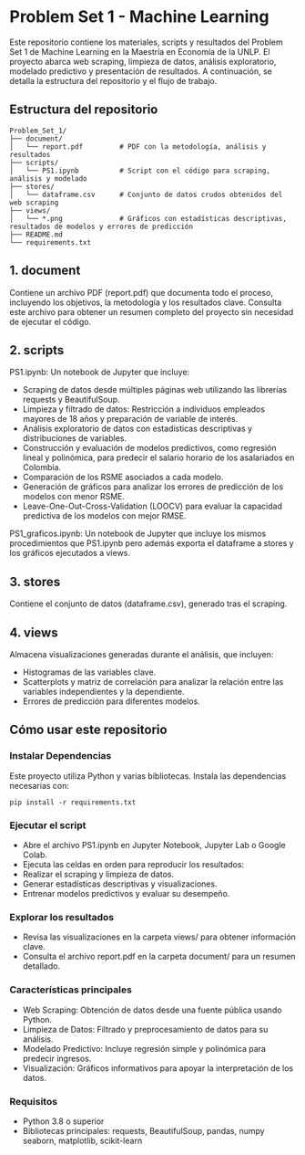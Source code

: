 # Problem Set 1 - Machine Learning

Este repositorio contiene los materiales, scripts y resultados del Problem Set 1 de Machine Learning en la Maestría en Economía de la UNLP. El proyecto abarca web scraping, limpieza de datos, análisis exploratorio, modelado predictivo y presentación de resultados. A continuación, se detalla la estructura del repositorio y el flujo de trabajo.

## Estructura del repositorio

```plaintext
Problem_Set_1/
├── document/
│   └── report.pdf         # PDF con la metodología, análisis y resultados
├── scripts/
│   └── PS1.ipynb          # Script con el código para scraping, análisis y modelado
├── stores/
│   └── dataframe.csv      # Conjunto de datos crudos obtenidos del web scraping
├── views/
│   └── *.png              # Gráficos con estadísticas descriptivas, resultados de modelos y errores de predicción
├── README.md
└── requirements.txt
```

## 1. document
Contiene un archivo PDF (report.pdf) que documenta todo el proceso, incluyendo los objetivos, la metodología y los resultados clave.
Consulta este archivo para obtener un resumen completo del proyecto sin necesidad de ejecutar el código.

## 2. scripts
PS1.ipynb: Un notebook de Jupyter que incluye:
- Scraping de datos desde múltiples páginas web utilizando las librerías requests y BeautifulSoup.
- Limpieza y filtrado de datos: Restricción a individuos empleados mayores de 18 años y preparación de variable de interés.
- Análisis exploratorio de datos con estadísticas descriptivas y distribuciones de variables.
- Construcción y evaluación de modelos predictivos, como regresión lineal y polinómica, para predecir el salario horario de los asalariados en Colombia. 
- Comparación de los RSME asociados a cada modelo.
- Generación de gráficos para analizar los errores de predicción de los modelos con menor RSME.
- Leave-One-Out-Cross-Validation (LOOCV) para evaluar la capacidad predictiva de los modelos con mejor RMSE.

PS1_graficos.ipynb: Un notebook de Jupyter que incluye los mismos procedimientos que PS1.ipynb pero además exporta el dataframe a stores y los gráficos ejecutados a views. 

## 3. stores
Contiene el conjunto de datos (dataframe.csv), generado tras el scraping.

## 4. views
Almacena visualizaciones generadas durante el análisis, que incluyen:
- Histogramas de las variables clave.
- Scatterplots y matriz de correlación para analizar la relación entre las variables independientes y la dependiente.
- Errores de predicción para diferentes modelos.

## Cómo usar este repositorio
### Instalar Dependencias

Este proyecto utiliza Python y varias bibliotecas. Instala las dependencias necesarias con:

```plaintext
pip install -r requirements.txt
```

### Ejecutar el script

- Abre el archivo PS1.ipynb en Jupyter Notebook, Jupyter Lab o Google Colab.
-  Ejecuta las celdas en orden para reproducir los resultados:
- Realizar el scraping y limpieza de datos.
- Generar estadísticas descriptivas y visualizaciones.
- Entrenar modelos predictivos y evaluar su desempeño.

### Explorar los resultados

- Revisa las visualizaciones en la carpeta views/ para obtener información clave.
- Consulta el archivo report.pdf en la carpeta document/ para un resumen detallado.

### Características principales
- Web Scraping: Obtención de datos desde una fuente pública usando Python.
- Limpieza de Datos: Filtrado y preprocesamiento de datos para su análisis.
- Modelado Predictivo: Incluye regresión simple y polinómica para predecir ingresos.
- Visualización: Gráficos informativos para apoyar la interpretación de los datos.

### Requisitos
- Python 3.8 o superior
- Bibliotecas principales:
requests, BeautifulSoup, pandas, numpy
seaborn, matplotlib, scikit-learn
